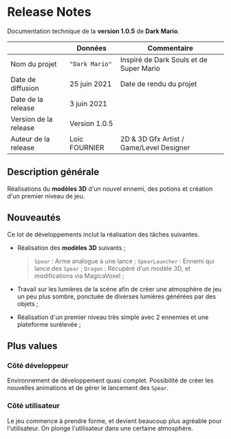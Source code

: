 # Release Notes

Documentation technique de la **version 1.0.5** de **Dark Mario**.

|                      |Données         |Commentaire                                         |
|----------------------|----------------|----------------------------------------------------|
|Nom du projet         |`"Dark Mario"`  |Inspiré de Dark Souls et de Super Mario             |
|Date de diffusion     |25 juin 2021    |Date de rendu du projet                             |
|Date de la release    |3 juin 2021     |                                                    |
|Version de la release |Version 1.0.5   |                                                    |
|Auteur de la release  |Loic FOURNIER   |2D & 3D Gfx Artist / Game/Level Designer            | 

## Description générale

Réalisations du **modèles 3D** d'un nouvel ennemi, des potions et création d'un premier niveau de jeu.

## Nouveautés

Ce lot de développements inclut la réalisation des tâches suivantes.
- Réalisation des **modèles 3D** suivants ;
	>  `Spear` : Arme analogue à une lance ;
	>  `SpearLauncher` : Ennemi qui lance des `Spear` ;
	>  `Dragon` : Récupéré d'un modèle 3D, et modifications via MagicaVoxel ;

- Travail sur les lumières de la scène afin de créer une atmosphère de jeu un peu plus sombre, ponctuée de diverses lumières générées par des objets ;
- Réalisation d'un premier niveau très simple avec 2 ennemies et  une plateforme surélevée ;

## Plus values

### Côté développeur

Environnement de développement quasi complet. Possibilité de créer les nouvelles animations et de gérer le lancement des `Spear`.

### Côté utilisateur

Le jeu commence à prendre forme, et devient beaucoup plus agréable pour l'utilisateur. On plonge l'utilisateur dans une certaine atmosphère.

